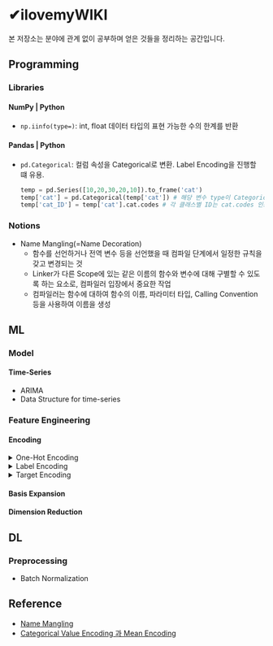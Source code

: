 # ✔ilovemyWIKI
본 저장소는 분야에 관계 없이 공부하며 얻은 것들을 정리하는 공간입니다.

## Programming
### Libraries
#### NumPy | Python
- `np.iinfo(type=)`: int, float 데이터 타입의 표현 가능한 수의 한계를 반환
#### Pandas | Python
- `pd.Categorical`: 컬럼 속성을 Categorical로 변환. Label Encoding을 진행할 떄 유용.
  ```python
  temp = pd.Series([10,20,30,20,10]).to_frame('cat')
  temp['cat'] = pd.Categorical(temp['cat']) # 해당 변수 type이 Categorical이 됨
  temp['cat_ID'] = temp['cat'].cat.codes # 각 클래스별 ID는 cat.codes 인스턴스를 호출하여 구함
  ```
### Notions
* Name Mangling(=Name Decoration)
  - 함수를 선언하거나 전역 변수 등을 선언했을 때 컴파일 단계에서 일정한 규칙을 갖고 변경되는 것
  - Linker가 다른 Scope에 있는 같은 이름의 함수와 변수에 대해 구별할 수 있도록 하는 요소로, 컴파일러 입장에서 중요한 작업
  - 컴파일러는 함수에 대하여 함수의 이름, 파라미터 타입, Calling Convention 등을 사용하여 이름을 생성
  
## ML
### Model
#### Time-Series
* ARIMA
* Data Structure for time-series
### Feature Engineering
#### Encoding
<details>
<summary>One-Hot Encoding</summary>
👍: 쉬운 구현
  
👎: 차원의 저주, 0과 1로만 구성되어 낮은 정보 이득, tree의 경우 Depth만 깊어지는 참사, RF의 SubSampling 사용시 One-Hot 피쳐만 추출될 수 있음
</details>

<details>
<summary>Label Encoding</summary>
👍: 모델 학습 시 One-Hot Encoding보다 빠름

👎: Numeric의 함정에 빠질 수 있음. 즉, 선형회귀 모델에 적합하지 않은 방법
</details>

<details>
  <summary>Target Encoding</summary>
👍: 차원의 저주 해결, 회귀/분류 문제 모두 bias를 줄이는 효과
  
👎: Data Leakage(학습 데이터에는 예측값에 대한 정보가 종속되는 문제), 검증 데이터의 타깃 분포가 학습 데이터와 다르면 과적합 발생
  <details>
  <summary>단점 해결</summary> 
  Smoothing
  
  ![](https://latex.codecogs.com/svg.latex?Encoded\,Value(after\,smoothing)%20=%20\frac%20{mean(target)%20*%20nrow%20+%20global\,mean%20*%20\alpha}%20{nrow%20+%20\alpha})
  
  CV Loop
  
  Expanding Mean
  </details>
</details>

#### Basis Expansion
#### Dimension Reduction

## DL
### Preprocessing
* Batch Normalization
  
## Reference
- [Name Mangling](https://thepassion.tistory.com/61)
- [Categorical Value Encoding 과 Mean Encoding](https://dailyheumsi.tistory.com/120)
